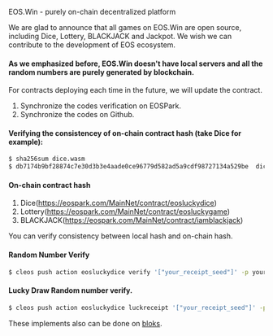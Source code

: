 EOS.Win - purely on-chain decentralized platform 

We are glad to announce that all games on EOS.Win are open source, including Dice, Lottery, BLACKJACK and Jackpot. We wish we can contribute to the development of EOS ecosystem.

#### As we emphasized before, EOS.Win doesn't have local servers and all the random numbers are purely generated by blockchain.

For contracts deploying each time in the future, we will update the contract.

1. Synchronize the codes verification on EOSPark.
2. Synchronize the codes on Github.

#### Verifying the consistencey of on-chain contract hash (take Dice for example):
```sh
$ sha256sum dice.wasm
$ db7174b9bf28874c7e30d3b3e4aade0ce96779d582ad5a9cdf98727134a529be  dice.wasm
```

#### On-chain contract hash
1. Dice(https://eospark.com/MainNet/contract/eosluckydice)
1. Lottery(https://eospark.com/MainNet/contract/eosluckygame)
1. BLACKJACK(https://eospark.com/MainNet/contract/iamblackjack)

You can verify consistency between local hash and on-chain hash.

#### Random Number Verify
```sh
$ cleos push action eosluckydice verify '["your_receipt_seed"]' -p youraccount
```
#### Lucky Draw Random number verify.
```sh
$ cleos push action eosluckydice luckreceipt '["your_receipt_seed"]' -p youraccount
```
These implements also can be done on [bloks](https://bloks.io/account/eosluckydice).